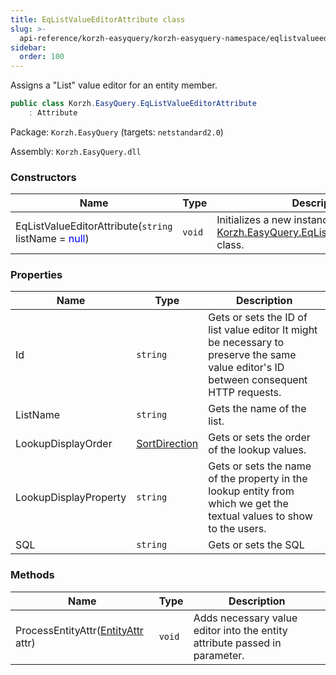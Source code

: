 ```yaml
---
title: EqListValueEditorAttribute class
slug: >-
  api-reference/korzh-easyquery/korzh-easyquery-namespace/eqlistvalueeditorattribute-class
sidebar:
  order: 100
---
```


Assigns a "List" value editor for an entity member.
```csharp
public class Korzh.EasyQuery.EqListValueEditorAttribute
    : Attribute

```
Package: `Korzh.EasyQuery` (targets: `netstandard2.0`)

Assembly: `Korzh.EasyQuery.dll`

### Constructors

| Name | Type | Description | 
| --- | --- | --- | 
| EqListValueEditorAttribute(`string` listName = <span style='color: blue'>null</span>) | `void` | Initializes a new instance of the [Korzh.EasyQuery.EqListValueEditorAttribute](///easyquery/docs/api-reference/korzh-easyquery/korzh-easyquery-namespace/eqlistvalueeditorattribute-class) class. | 


### Properties

| Name | Type | Description | 
| --- | --- | --- | 
| Id | `string` | Gets or sets the ID of list value editor  It might be necessary to preserve the same value editor's ID between consequent HTTP requests. | 
| ListName | `string` | Gets the name of the list. | 
| LookupDisplayOrder | [SortDirection](///easyquery/docs/api-reference/korzh-easyquery/korzh-easyquery-namespace/sortdirection-enum) | Gets or sets the order of the lookup values. | 
| LookupDisplayProperty | `string` | Gets or sets the name of the property in the lookup entity from which we get the textual values to show to the users. | 
| SQL | `string` | Gets or sets the SQL | 


### Methods

| Name | Type | Description | 
| --- | --- | --- | 
| ProcessEntityAttr([EntityAttr](///easyquery/docs/api-reference/korzh-easyquery/korzh-easyquery-namespace/entityattr-class) attr) | `void` | Adds necessary value editor into the entity attribute passed in parameter. |
